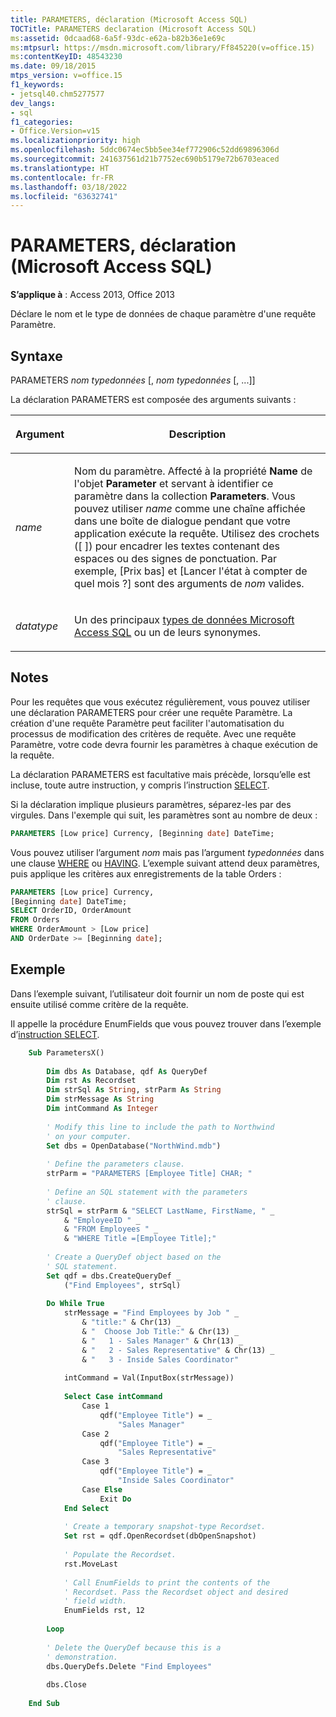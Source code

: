 ```yaml
---
title: PARAMETERS, déclaration (Microsoft Access SQL)
TOCTitle: PARAMETERS declaration (Microsoft Access SQL)
ms:assetid: 0dcaad68-6a5f-93dc-e62a-b82b36e1e69c
ms:mtpsurl: https://msdn.microsoft.com/library/Ff845220(v=office.15)
ms:contentKeyID: 48543230
ms.date: 09/18/2015
mtps_version: v=office.15
f1_keywords:
- jetsql40.chm5277577
dev_langs:
- sql
f1_categories:
- Office.Version=v15
ms.localizationpriority: high
ms.openlocfilehash: 5ddc0674ec5bb5ee34ef772906c52dd69896306d
ms.sourcegitcommit: 241637561d21b7752ec690b5179e72b6703eaced
ms.translationtype: HT
ms.contentlocale: fr-FR
ms.lasthandoff: 03/18/2022
ms.locfileid: "63632741"
---
```

# <a name="parameters-declaration-microsoft-access-sql"></a>PARAMETERS, déclaration (Microsoft Access SQL)


**S’applique à** : Access 2013, Office 2013

Déclare le nom et le type de données de chaque paramètre d'une requête Paramètre.

## <a name="syntax"></a>Syntaxe

PARAMETERS *nom typedonnées* \[, *nom typedonnées* \[, ...\]\]

La déclaration PARAMETERS est composée des arguments suivants :

<table>
<colgroup>
<col />
<col />
</colgroup>
<thead>
<tr class="header">
<th><p>Argument</p></th>
<th><p>Description</p></th>
</tr>
</thead>
<tbody>
<tr class="odd">
<td><p><em>name</em></p></td>
<td><p>Nom du paramètre. Affecté à la propriété <strong>Name</strong> de l'objet <strong>Parameter</strong> et servant à identifier ce paramètre dans la collection <strong>Parameters</strong>. Vous pouvez utiliser <em>name</em> comme une chaîne affichée dans une boîte de dialogue pendant que votre application exécute la requête. Utilisez des crochets ([ ]) pour encadrer les textes contenant des espaces ou des signes de ponctuation. Par exemple, [Prix bas] et [Lancer l'état à compter de quel mois ?] sont des arguments de <em>nom</em> valides.</p></td>
</tr>
<tr class="even">
<td><p><em>datatype</em></p></td>
<td><p>Un des principaux <a href="sql-data-types.md">types de données Microsoft Access SQL</a> ou un de leurs synonymes.</p></td>
</tr>
</tbody>
</table>


## <a name="remarks"></a>Notes

Pour les requêtes que vous exécutez régulièrement, vous pouvez utiliser une déclaration PARAMETERS pour créer une requête Paramètre. La création d'une requête Paramètre peut faciliter l'automatisation du processus de modification des critères de requête. Avec une requête Paramètre, votre code devra fournir les paramètres à chaque exécution de la requête.

La déclaration PARAMETERS est facultative mais précède, lorsqu’elle est incluse, toute autre instruction, y compris l’instruction [SELECT](select-statement-microsoft-access-sql.md).

Si la déclaration implique plusieurs paramètres, séparez-les par des virgules. Dans l'exemple qui suit, les paramètres sont au nombre de deux :

```sql
PARAMETERS [Low price] Currency, [Beginning date] DateTime;
```

Vous pouvez utiliser l’argument *nom* mais pas l’argument *typedonnées* dans une clause [WHERE](https://docs.microsoft.com/office/vba/access/Concepts/Structured-Query-Language/where-clause-microsoft-access-sql) ou [HAVING](https://docs.microsoft.com/office/vba/access/Concepts/Structured-Query-Language/having-clause-microsoft-access-sql). L’exemple suivant attend deux paramètres, puis applique les critères aux enregistrements de la table Orders :

```sql
PARAMETERS [Low price] Currency, 
[Beginning date] DateTime; 
SELECT OrderID, OrderAmount
FROM Orders 
WHERE OrderAmount > [Low price] 
AND OrderDate >= [Beginning date];
```

## <a name="example"></a>Exemple

Dans l’exemple suivant, l’utilisateur doit fournir un nom de poste qui est ensuite utilisé comme critère de la requête.

Il appelle la procédure EnumFields que vous pouvez trouver dans l’exemple d’[instruction SELECT](select-statement-microsoft-access-sql.md).

```vb
    Sub ParametersX() 
     
        Dim dbs As Database, qdf As QueryDef 
        Dim rst As Recordset 
        Dim strSql As String, strParm As String 
        Dim strMessage As String 
        Dim intCommand As Integer 
         
        ' Modify this line to include the path to Northwind 
        ' on your computer. 
        Set dbs = OpenDatabase("NorthWind.mdb") 
         
        ' Define the parameters clause. 
        strParm = "PARAMETERS [Employee Title] CHAR; " 
     
        ' Define an SQL statement with the parameters 
        ' clause. 
        strSql = strParm & "SELECT LastName, FirstName, " _ 
            & "EmployeeID " _ 
            & "FROM Employees " _ 
            & "WHERE Title =[Employee Title];" 
         
        ' Create a QueryDef object based on the  
        ' SQL statement. 
        Set qdf = dbs.CreateQueryDef _ 
            ("Find Employees", strSql) 
         
        Do While True 
            strMessage = "Find Employees by Job " _ 
                & "title:" & Chr(13) _ 
                & "  Choose Job Title:" & Chr(13) _ 
                & "   1 - Sales Manager" & Chr(13) _ 
                & "   2 - Sales Representative" & Chr(13) _ 
                & "   3 - Inside Sales Coordinator" 
             
            intCommand = Val(InputBox(strMessage)) 
             
            Select Case intCommand 
                Case 1 
                    qdf("Employee Title") = _ 
                        "Sales Manager" 
                Case 2 
                    qdf("Employee Title") = _ 
                        "Sales Representative" 
                Case 3 
                    qdf("Employee Title") = _ 
                        "Inside Sales Coordinator" 
                Case Else 
                    Exit Do 
            End Select 
             
            ' Create a temporary snapshot-type Recordset. 
            Set rst = qdf.OpenRecordset(dbOpenSnapshot) 
     
            ' Populate the Recordset. 
            rst.MoveLast 
                 
            ' Call EnumFields to print the contents of the  
            ' Recordset. Pass the Recordset object and desired 
            ' field width. 
            EnumFields rst, 12 
     
        Loop 
         
        ' Delete the QueryDef because this is a 
        ' demonstration. 
        dbs.QueryDefs.Delete "Find Employees" 
         
        dbs.Close 
     
    End Sub
```
